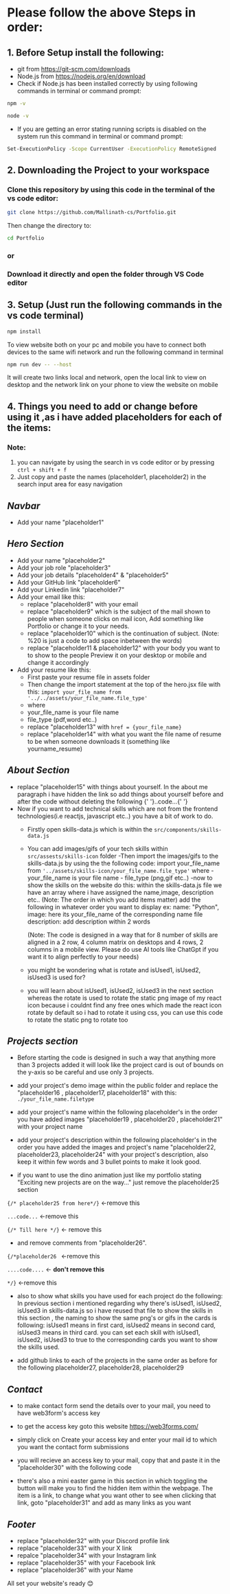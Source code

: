 
# Please follow the above Steps in order:

## 1. Before Setup install the following:

- git from https://git-scm.com/downloads
- Node.js from https://nodejs.org/en/download
- Check if Node.js has been installed correctly by using following commands in terminal or command prompt:
  
```bash
npm -v
```
```bash
node -v
```
- If you are getting an error stating running scripts is disabled on the system run this command in terminal or command prompt:

```bash
Set-ExecutionPolicy -Scope CurrentUser -ExecutionPolicy RemoteSigned
```

## 2. Downloading the Project to your workspace

### Clone this repository by using this code in the terminal of the vs code editor:

```bash
git clone https://github.com/Mallinath-cs/Portfolio.git
```

Then change the directory to:

```bash
cd Portfolio
```
###                           or
### Download it directly and open the folder through VS Code editor


## 3. Setup (Just run the following commands in the vs code terminal)

```bash
npm install
```
To view website both on your pc and mobile you have to connect both devices to the same wifi network and run the following command in terminal

```bash
npm run dev -- --host
```
It will create two links local and network, open the local link to view on desktop and the network link on your phone to view the website on mobile


## 4. Things you need to add or change before using it ,as i have added placeholders for each of the items:
### Note: 
1. you can navigate by using the search in vs code editor or by pressing `ctrl + shift + f `
2. Just copy and paste the names (placeholder1, placeholder2) in the search input area for easy navigation

## *Navbar*
- Add your name "placeholder1"

## *Hero Section*
- Add your name "placeholder2"
- Add your job role "placeholder3" 
- Add your job details "placeholder4" & "placeholder5"
- Add your GitHub link "placeholder6"
- Add your Linkedin link "placeholder7"
- Add your email like this:
    - replace "placeholder8" with your email
    - replace "placeholder9" which is the subject of the mail shown to people when someone clicks on mail icon, Add something like Portfolio or change it to your needs.
    - replace "placeholder10" which is the continuation of subject.
    (Note: %20 is just a code to add space inbetween the words)
    - replace "placeholder11 & placeholder12" with your body you want to to show to the people
    Preview it on your desktop or mobile and change it accordingly
- Add your resume like this:
    - First paste your resume file in assets folder
    - Then change the import statement at the top of the hero.jsx file with this: `import your_file_name from '../../assets/your_file_name.file_type'`
    - where
    - your_file_name is your file name
    - file_type (pdf,word etc..)
    - replace "placeholder13" with `href = {your_file_name}`
    - replace "placeholder14" with what you want the file name of resume to be when someone downloads it (something like yourname_resume)

## *About Section*
- replace "placeholder15" with things about yourself. In the about me paragraph i have hidden the link so add things about yourself before and after the code without deleting the following
{' '}..code...{' '}
- Now if you want to add technical skills which are not from the frontend technologies(i.e reactjs, javascript etc..) you have a bit of work to do.
    - Firstly open skills-data.js which is within the `src/components/skills-data.js`
    - You can add images/gifs of your tech skills within `src/assests/skills-icon` folder
    -Then import the images/gifs to the skills-data.js by using the the following code:
    import your_file_name from `'../assets/skills-icon/your_file_name.file_type'`
        where - your_file_name is your file name
                - file_type (png,gif etc..)
    -now to show the skills on the website do this:
        within the skills-data.js file we have an array where i have assigned the name,image, description etc..
        (Note: The order in which you add items matter)
        add the following in whatever order you want to display
        ex:
        name: "Python",
        image: here its your_file_name of the corresponding name file
        description: add description within 2 words

        (Note: The code is designed in a way that for 8 number of skills are aligned in a 2 row, 4 column matrix on desktops and 4 rows, 2 columns in a mobile view. Please do use AI tools like ChatGpt if you want it to align perfectly to your needs)
    - you might be wondering what is rotate and isUsed1, isUsed2, isUsed3 is used for?
    - you will learn about isUsed1, isUsed2, isUsed3 in the next section whereas the rotate is used to rotate the static png image of my react icon because i couldnt find any free ones which made the react icon rotate by default so i had to rotate it using css, you can use this code to rotate the static png to rotate too


## *Projects section*

- Before starting the code is designed in such a way that anything more than 3 projects added it will look like the project card is out of bounds on the y-axis so be careful and use only 3 projects.

- add your project's demo image within the public folder and replace the "placeholder16 , placeholder17, placeholder18" with this: `./your_file_name.filetype`

- add your project's name within the following placeholder's in the order you have added images
"placeholder19 , placeholder20 , placeholder21" with your project name

- add your project's description within the following placeholder's in the order you have added the images and project's name
"placeholder22, placeholder23, placeholder24" with your project's description, also keep it within few words and 3 bullet points to make it look good.

- if you want to use the dino animation just like my portfolio stating "Exciting new projects are on the way…" just remove the placeholder25 section

`{/* placeholder25 from here*/}` <-remove this

`...code...`  <-remove this

`{/* Till here */}` <- remove this


- and remove comments from "placeholder26". 

`{/*placeholder26 ` <-remove this

`....code....`    <-  **don't remove this**

`*/}`  <-remove this


- also to show what skills you have used for each project do the following:
    In previous section i mentioned regarding why there's isUsed1, isUsed2, isUsed3 in skills-data.js so i have reused that file to show the skills in this section , the naming to show the same png's or gifs in the cards is following: isUsed1 means in first card, isUsed2 means in second card, isUsed3 means in third card. you can set each skill with isUsed1, isUsed2, isUsed3 to true to the corresponding cards you want to show the skills used.

- add github links to each of the projects in the same order as before for the following 
placeholder27, placeholder28, placeholder29


## *Contact*

- to make contact form send the details over to your mail, you need to have web3form's access key
- to get the access key goto this website https://web3forms.com/
- simply click on Create your access key and enter your mail id to which you want the contact form submissions
- you will recieve an access key to your mail, copy that and paste it in the "placeholder30" with the following code

- there's also a mini easter game in this section in which toggling the button will make you to find the hidden item within the webpage. The item is a link, to change what you want other to see when clicking that link, goto "placeholder31" and add as many links as you want

## *Footer*
- replace "placeholder32" with your Discord profile link
- replace "placeholder33" with your X link
- repalce "placeholder34" with your Instagram link
- replace "placeholder35" with your Facebook link
- replace "placeholder36" with your Name


All set your website's ready 😊
